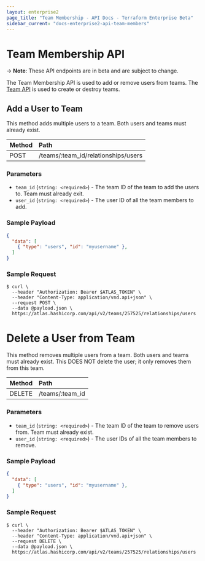 ```yaml
---
layout: enterprise2
page_title: "Team Membership - API Docs - Terraform Enterprise Beta"
sidebar_current: "docs-enterprise2-api-team-members"
---
```


# Team Membership API

-> **Note**: These API endpoints are in beta and are subject to change.

The Team Membership API is used to add or remove users from teams. The [Team API](./teams.html) is used to create or destroy teams.

## Add a User to Team

This method adds multiple users to a team. Both users and teams must already exist.

| Method | Path           |
| :----- | :------------- |
| POST | /teams/:team_id/relationships/users |

### Parameters

- `team_id` (`string: <required>`) - The team ID of the team to add the users to. Team must already exit.
- `user_id` (`string: <required>`) - The user ID of all the team members to add.

### Sample Payload

```json
{
  "data": [
    { "type": "users", "id": "myusername" },
  ]
}
```

### Sample Request

```shell
$ curl \
  --header "Authorization: Bearer $ATLAS_TOKEN" \
  --header "Content-Type: application/vnd.api+json" \
  --request POST \
  --data @payload.json \
  https://atlas.hashicorp.com/api/v2/teams/257525/relationships/users
```


# Delete a User from Team

This method removes multiple users from a team. Both users and teams must already exist. This DOES NOT delete the user; it only removes them from this team.

| Method | Path           |
| :----- | :------------- |
| DELETE | /teams/:team_id |

### Parameters

- `team_id` (`string: <required>`) - The team ID of the team to remove users from. Team must already exist.
- `user_id` (`string: <required>`) - The user IDs of all the team members to remove.

### Sample Payload

```json
{
  "data": [
    { "type": "users", "id": "myusername" },
  ]
}
```

### Sample Request

```shell
$ curl \
  --header "Authorization: Bearer $ATLAS_TOKEN" \
  --header "Content-Type: application/vnd.api+json" \
  --request DELETE \
  --data @payload.json \
  https://atlas.hashicorp.com/api/v2/teams/257525/relationships/users
```
